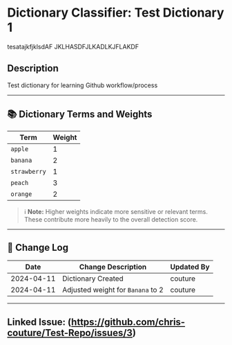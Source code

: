 # Dictionary Classifier: Test Dictionary 1

tesatajkfjklsdAF JKLHASDFJLKADLKJFLAKDF

## Description  
Test dictionary for learning Github workflow/process

---

## 📚 Dictionary Terms and Weights

| Term              | Weight |
|-------------------|--------|
| `apple`  | 1 |
| `banana`  | 2 |
| `strawberry`  | 1 |
| `peach`  | 3 |
| `orange`  | 2 |

> ℹ️ **Note:** Higher weights indicate more sensitive or relevant terms. These contribute more heavily to the overall detection score.

---

## 🔄 Change Log

| Date       | Change Description                        | Updated By    |
|------------|--------------------------------------------|---------------|
| 2024-04-11 | Dictionary Created | couture     |
| 2024-04-11 | Adjusted weight for `Banana` to 2       | couture     |

---

## Linked Issue: (https://github.com/chris-couture/Test-Repo/issues/3)
